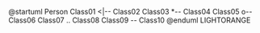 @startuml  Person
Class01 <|-- Class02
Class03 *-- Class04
Class05 o-- Class06
Class07 .. Class08
Class09 -- Class10
@enduml
LIGHTORANGE